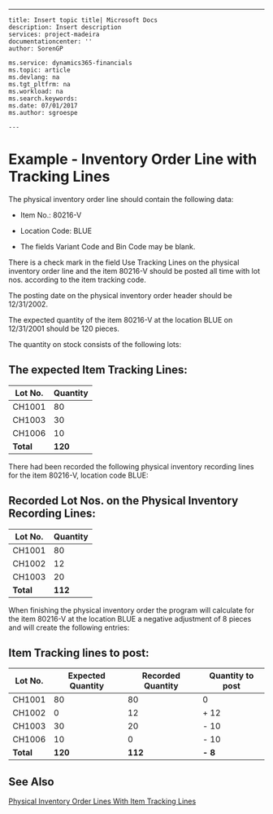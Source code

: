 ---
    title: Insert topic title| Microsoft Docs
    description: Insert description
    services: project-madeira
    documentationcenter: ''
    author: SorenGP

    ms.service: dynamics365-financials
    ms.topic: article
    ms.devlang: na
    ms.tgt_pltfrm: na
    ms.workload: na
    ms.search.keywords:
    ms.date: 07/01/2017
    ms.author: sgroespe

    ---
# Example - Inventory Order Line with Tracking Lines
The physical inventory order line should contain the following data:  
  
-   Item No.: 80216-V  
  
-   Location Code: BLUE  
  
-   The fields Variant Code and Bin Code may be blank.  
  
 There is a check mark in the field Use Tracking Lines on the physical inventory order line and the item 80216-V should be posted all time with lot nos. according to the item tracking code.  
  
 The posting date on the physical inventory order header should be 12\/31\/2002.  
  
 The expected quantity of the item 80216-V at the location BLUE on 12\/31\/2001 should be 120 pieces.  
  
 The quantity on stock consists of the following lots:  
  
## The expected Item Tracking Lines:  
  
|**Lot No.**|**Quantity**|  
|-----------------|------------------|  
|CH1001|80|  
|CH1003|30|  
|CH1006|10|  
|**Total**|**120**|  
  
 There had been recorded the following physical inventory recording lines for the item 80216-V, location code BLUE:  
  
## Recorded Lot Nos. on the Physical Inventory Recording Lines:  
  
|**Lot No.**|**Quantity**|  
|-----------------|------------------|  
|CH1001|80|  
|CH1002|12|  
|CH1003|20|  
|**Total**|**112**|  
  
 When finishing the physical inventory order the program will calculate for the item 80216-V at the location BLUE a negative adjustment of 8 pieces and will create the following entries:  
  
## Item Tracking lines to post:  
  
|**Lot No.**|**Expected Quantity**|**Recorded Quantity**|**Quantity to post**|  
|-----------------|---------------------------|---------------------------|--------------------------|  
|CH1001|80|80|0|  
|CH1002|0|12|\+ 12|  
|CH1003|30|20|- 10|  
|CH1006|10|0|- 10|  
|**Total**|**120**|**112**|**- 8**|  
  
## See Also  
 [Physical Inventory Order Lines With Item Tracking Lines](../../LocalFunctionalityForMicrosoftDynamicsNav2016/Germany/physical-inventory-order-lines-with-item-tracking-lines.md)
